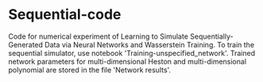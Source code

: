 # Sequential-code
Code for numerical experiment of Learning to Simulate Sequentially-Generated Data via Neural Networks and Wasserstein Training.
To train the sequential simulator, use notebook 'Training-unspecified_network'.
Trained network parameters for multi-dimensional Heston and multi-dimensional polynomial are stored in the file 'Network results'.

